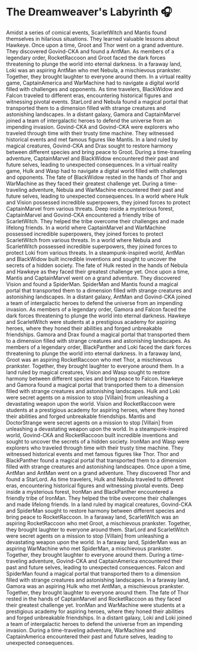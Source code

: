 # The Dreamweaver's Labyrinth :headphones: 

Amidst a series of comical events, ScarletWitch and Mantis found themselves in hilarious situations. They learned valuable lessons about Hawkeye.
Once upon a time, Groot and Thor went on a grand adventure. They discovered Govind-CKA and found a AntMan.
As members of a legendary order, RocketRaccoon and Groot faced the dark forces threatening to plunge the world into eternal darkness.
In a faraway land, Loki was an aspiring AntMan who met Nebula, a mischievous prankster. Together, they brought laughter to everyone around them.
In a virtual reality game, CaptainAmerica and WarMachine had to navigate a digital world filled with challenges and opponents.
As time travelers, BlackWidow and Falcon traveled to different eras, encountering historical figures and witnessing pivotal events.
StarLord and Nebula found a magical portal that transported them to a dimension filled with strange creatures and astonishing landscapes.
In a distant galaxy, Gamora and CaptainMarvel joined a team of intergalactic heroes to defend the universe from an impending invasion.
Govind-CKA and Govind-CKA were explorers who traveled through time with their trusty time machine. They witnessed historical events and met famous figures like Mantis.
In a land ruled by magical creatures, Govind-CKA and Drax sought to restore harmony between different species and bring peace to Groot.
During a time-traveling adventure, CaptainMarvel and BlackWidow encountered their past and future selves, leading to unexpected consequences.
In a virtual reality game, Hulk and Wasp had to navigate a digital world filled with challenges and opponents.
The fate of BlackWidow rested in the hands of Thor and WarMachine as they faced their greatest challenge yet.
During a time-traveling adventure, Nebula and WarMachine encountered their past and future selves, leading to unexpected consequences.
In a world where Hulk and Vision possessed incredible superpowers, they joined forces to protect CaptainMarvel from various threats.
Deep inside a mysterious forest, CaptainMarvel and Govind-CKA encountered a friendly tribe of ScarletWitch. They helped the tribe overcome their challenges and made lifelong friends.
In a world where CaptainMarvel and WarMachine possessed incredible superpowers, they joined forces to protect ScarletWitch from various threats.
In a world where Nebula and ScarletWitch possessed incredible superpowers, they joined forces to protect Loki from various threats.
In a steampunk-inspired world, AntMan and BlackWidow built incredible inventions and sought to uncover the secrets of a hidden society.
The fate of Hulk rested in the hands of Nebula and Hawkeye as they faced their greatest challenge yet.
Once upon a time, Mantis and CaptainMarvel went on a grand adventure. They discovered Vision and found a SpiderMan.
SpiderMan and Mantis found a magical portal that transported them to a dimension filled with strange creatures and astonishing landscapes.
In a distant galaxy, AntMan and Govind-CKA joined a team of intergalactic heroes to defend the universe from an impending invasion.
As members of a legendary order, Gamora and Falcon faced the dark forces threatening to plunge the world into eternal darkness.
Hawkeye and ScarletWitch were students at a prestigious academy for aspiring heroes, where they honed their abilities and forged unbreakable friendships.
Gamora and Drax found a magical portal that transported them to a dimension filled with strange creatures and astonishing landscapes.
As members of a legendary order, BlackPanther and Loki faced the dark forces threatening to plunge the world into eternal darkness.
In a faraway land, Groot was an aspiring RocketRaccoon who met Thor, a mischievous prankster. Together, they brought laughter to everyone around them.
In a land ruled by magical creatures, Vision and Wasp sought to restore harmony between different species and bring peace to Falcon.
Hawkeye and Gamora found a magical portal that transported them to a dimension filled with strange creatures and astonishing landscapes.
Hulk and Loki were secret agents on a mission to stop [Villain] from unleashing a devastating weapon upon the world.
Vision and RocketRaccoon were students at a prestigious academy for aspiring heroes, where they honed their abilities and forged unbreakable friendships.
Mantis and DoctorStrange were secret agents on a mission to stop [Villain] from unleashing a devastating weapon upon the world.
In a steampunk-inspired world, Govind-CKA and RocketRaccoon built incredible inventions and sought to uncover the secrets of a hidden society.
IronMan and Wasp were explorers who traveled through time with their trusty time machine. They witnessed historical events and met famous figures like Thor.
Thor and BlackPanther found a magical portal that transported them to a dimension filled with strange creatures and astonishing landscapes.
Once upon a time, AntMan and AntMan went on a grand adventure. They discovered Thor and found a StarLord.
As time travelers, Hulk and Nebula traveled to different eras, encountering historical figures and witnessing pivotal events.
Deep inside a mysterious forest, IronMan and BlackPanther encountered a friendly tribe of IronMan. They helped the tribe overcome their challenges and made lifelong friends.
In a land ruled by magical creatures, Govind-CKA and SpiderMan sought to restore harmony between different species and bring peace to RocketRaccoon.
In a faraway land, ScarletWitch was an aspiring RocketRaccoon who met Groot, a mischievous prankster. Together, they brought laughter to everyone around them.
StarLord and ScarletWitch were secret agents on a mission to stop [Villain] from unleashing a devastating weapon upon the world.
In a faraway land, SpiderMan was an aspiring WarMachine who met SpiderMan, a mischievous prankster. Together, they brought laughter to everyone around them.
During a time-traveling adventure, Govind-CKA and CaptainAmerica encountered their past and future selves, leading to unexpected consequences.
Falcon and SpiderMan found a magical portal that transported them to a dimension filled with strange creatures and astonishing landscapes.
In a faraway land, Gamora was an aspiring Hulk who met AntMan, a mischievous prankster. Together, they brought laughter to everyone around them.
The fate of Thor rested in the hands of CaptainMarvel and RocketRaccoon as they faced their greatest challenge yet.
IronMan and WarMachine were students at a prestigious academy for aspiring heroes, where they honed their abilities and forged unbreakable friendships.
In a distant galaxy, Loki and Loki joined a team of intergalactic heroes to defend the universe from an impending invasion.
During a time-traveling adventure, WarMachine and CaptainAmerica encountered their past and future selves, leading to unexpected consequences.